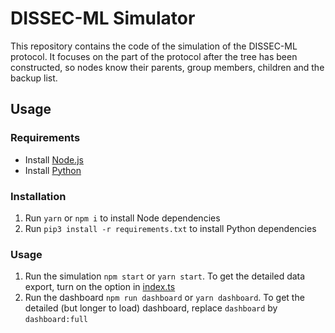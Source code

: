 # DISSEC-ML Simulator

This repository contains the code of the simulation of the DISSEC-ML protocol.
It focuses on the part of the protocol after the tree has been constructed, so nodes know their parents, group members, children and the backup list.

## Usage

### Requirements

- Install [Node.js](https://nodejs.org/en/)
- Install [Python](https://www.python.org/downloads/)

### Installation

1. Run `yarn` or `npm i` to install Node dependencies
2. Run `pip3 install -r requirements.txt` to install Python dependencies

### Usage

1. Run the simulation `npm start` or `yarn start`. To get the detailed data export, turn on the option in [index.ts](src/index.ts)
2. Run the dashboard `npm run dashboard` or `yarn dashboard`. To get the detailed (but longer to load) dashboard, replace `dashboard` by `dashboard:full`
